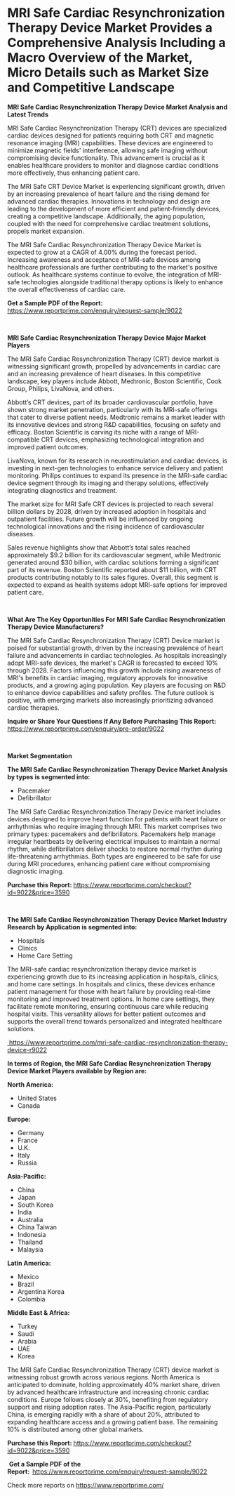 <p><h1>MRI Safe Cardiac Resynchronization Therapy Device Market Provides a Comprehensive Analysis Including a Macro Overview of the Market, Micro Details such as Market Size and Competitive Landscape</h1></p><p><strong>MRI Safe Cardiac Resynchronization Therapy Device Market Analysis and Latest Trends</strong></p>
<p><p>MRI Safe Cardiac Resynchronization Therapy (CRT) devices are specialized cardiac devices designed for patients requiring both CRT and magnetic resonance imaging (MRI) capabilities. These devices are engineered to minimize magnetic fields' interference, allowing safe imaging without compromising device functionality. This advancement is crucial as it enables healthcare providers to monitor and diagnose cardiac conditions more effectively, thus enhancing patient care.</p><p>The MRI Safe CRT Device Market is experiencing significant growth, driven by an increasing prevalence of heart failure and the rising demand for advanced cardiac therapies. Innovations in technology and design are leading to the development of more efficient and patient-friendly devices, creating a competitive landscape. Additionally, the aging population, coupled with the need for comprehensive cardiac treatment solutions, propels market expansion.</p><p>The MRI Safe Cardiac Resynchronization Therapy Device Market is expected to grow at a CAGR of 4.00% during the forecast period. Increasing awareness and acceptance of MRI-safe devices among healthcare professionals are further contributing to the market's positive outlook. As healthcare systems continue to evolve, the integration of MRI-safe technologies alongside traditional therapy options is likely to enhance the overall effectiveness of cardiac care.</p></p>
<p><strong>Get a Sample PDF of the Report:&nbsp;</strong> <a href="https://www.reportprime.com/enquiry/request-sample/9022?utm_campaign=2208&utm_medium=2&utm_source=Github&utm_content=ia&utm_term=20032025&utm_id=mri-safe-cardiac-resynchronization-therapy-device">https://www.reportprime.com/enquiry/request-sample/9022</a></p>
<p>&nbsp;</p>
<p><strong>MRI Safe Cardiac Resynchronization Therapy Device Major Market Players</strong></p>
<p><p>The MRI Safe Cardiac Resynchronization Therapy (CRT) device market is witnessing significant growth, propelled by advancements in cardiac care and an increasing prevalence of heart diseases. In this competitive landscape, key players include Abbott, Medtronic, Boston Scientific, Cook Group, Philips, LivaNova, and others.</p><p>Abbott’s CRT devices, part of its broader cardiovascular portfolio, have shown strong market penetration, particularly with its MRI-safe offerings that cater to diverse patient needs. Medtronic remains a market leader with its innovative devices and strong R&D capabilities, focusing on safety and efficacy. Boston Scientific is carving its niche with a range of MRI-compatible CRT devices, emphasizing technological integration and improved patient outcomes.</p><p>LivaNova, known for its research in neurostimulation and cardiac devices, is investing in next-gen technologies to enhance service delivery and patient monitoring. Philips continues to expand its presence in the MRI-safe cardiac device segment through its imaging and therapy solutions, effectively integrating diagnostics and treatment.</p><p>The market size for MRI Safe CRT devices is projected to reach several billion dollars by 2028, driven by increased adoption in hospitals and outpatient facilities. Future growth will be influenced by ongoing technological innovations and the rising incidence of cardiovascular diseases. </p><p>Sales revenue highlights show that Abbott’s total sales reached approximately $9.2 billion for its cardiovascular segment, while Medtronic generated around $30 billion, with cardiac solutions forming a significant part of its revenue. Boston Scientific reported about $11 billion, with CRT products contributing notably to its sales figures. Overall, this segment is expected to expand as health systems adopt MRI-safe options for improved patient care.</p></p>
<p>&nbsp;</p>
<p><strong>What Are The Key Opportunities For MRI Safe Cardiac Resynchronization Therapy Device Manufacturers?</strong></p>
<p><p>The MRI Safe Cardiac Resynchronization Therapy (CRT) Device market is poised for substantial growth, driven by the increasing prevalence of heart failure and advancements in cardiac technologies. As hospitals increasingly adopt MRI-safe devices, the market's CAGR is forecasted to exceed 10% through 2028. Factors influencing this growth include rising awareness of MRI's benefits in cardiac imaging, regulatory approvals for innovative products, and a growing aging population. Key players are focusing on R&D to enhance device capabilities and safety profiles. The future outlook is positive, with emerging markets also increasingly prioritizing advanced cardiac therapies.</p></p>
<p><strong>Inquire or Share Your Questions If Any Before Purchasing This Report:</strong> <a href="https://www.reportprime.com/enquiry/pre-order/9022?utm_campaign=2208&utm_medium=2&utm_source=Github&utm_content=ia&utm_term=20032025&utm_id=mri-safe-cardiac-resynchronization-therapy-device">https://www.reportprime.com/enquiry/pre-order/9022</a></p>
<p>&nbsp;</p>
<p><strong>Market Segmentation</strong></p>
<p><strong>The MRI Safe Cardiac Resynchronization Therapy Device Market Analysis by types is segmented into:</strong></p>
<p><ul><li>Pacemaker</li><li>Defibrillator</li></ul></p>
<p><p>The MRI Safe Cardiac Resynchronization Therapy Device market includes devices designed to improve heart function for patients with heart failure or arrhythmias who require imaging through MRI. This market comprises two primary types: pacemakers and defibrillators. Pacemakers help manage irregular heartbeats by delivering electrical impulses to maintain a normal rhythm, while defibrillators deliver shocks to restore normal rhythm during life-threatening arrhythmias. Both types are engineered to be safe for use during MRI procedures, enhancing patient care without compromising diagnostic imaging.</p></p>
<p><strong>Purchase this Report:&nbsp;</strong><a href="https://www.reportprime.com/checkout?id=9022&price=3590&utm_campaign=2208&utm_medium=2&utm_source=Github&utm_content=ia&utm_term=20032025&utm_id=mri-safe-cardiac-resynchronization-therapy-device">https://www.reportprime.com/checkout?id=9022&price=3590</a></p>
<p>&nbsp;</p>
<p><strong>The MRI Safe Cardiac Resynchronization Therapy Device Market Industry Research by Application is segmented into:</strong></p>
<p><ul><li>Hospitals</li><li>Clinics</li><li>Home Care Setting</li></ul></p>
<p><p>The MRI-safe cardiac resynchronization therapy device market is experiencing growth due to its increasing application in hospitals, clinics, and home care settings. In hospitals and clinics, these devices enhance patient management for those with heart failure by providing real-time monitoring and improved treatment options. In home care settings, they facilitate remote monitoring, ensuring continuous care while reducing hospital visits. This versatility allows for better patient outcomes and supports the overall trend towards personalized and integrated healthcare solutions.</p></p>
<p><a href="https://www.reportprime.com/mri-safe-cardiac-resynchronization-therapy-device-r9022?utm_campaign=2208&utm_medium=2&utm_source=Github&utm_content=ia&utm_term=20032025&utm_id=mri-safe-cardiac-resynchronization-therapy-device">&nbsp;https://www.reportprime.com/mri-safe-cardiac-resynchronization-therapy-device-r9022</a></p>
<p><strong>In terms of Region, the MRI Safe Cardiac Resynchronization Therapy Device Market Players available by Region are:</strong></p>
<p>
    <p> <strong> North America: </strong>
        <ul>
            <li>United States</li>
            <li>Canada</li>
        </ul>
        </p> 
    <p> <strong> Europe: </strong>
        <ul>
            <li>Germany</li>
            <li>France</li>
            <li>U.K.</li>
            <li>Italy</li>
            <li>Russia</li>
        </ul>
        </p> 
    <p> <strong> Asia-Pacific: </strong>
        <ul>
            <li>China</li>
            <li>Japan</li>
            <li>South Korea</li>
            <li>India</li>
            <li>Australia</li>
            <li>China Taiwan</li>
            <li>Indonesia</li>
            <li>Thailand</li>
            <li>Malaysia</li>
        </ul>
        </p> 
    <p> <strong> Latin America: </strong>
        <ul>
            <li>Mexico</li>
            <li>Brazil</li>
            <li>Argentina Korea</li>
            <li>Colombia</li>
        </ul>
        </p> 
    <p> <strong> Middle East & Africa: </strong>
        <ul>
            <li>Turkey</li>
            <li>Saudi</li>
            <li>Arabia</li>
            <li>UAE</li>
            <li>Korea</li>
        </ul>
    </p>
    </p>
<p><p>The MRI Safe Cardiac Resynchronization Therapy (CRT) device market is witnessing robust growth across various regions. North America is anticipated to dominate, holding approximately 40% market share, driven by advanced healthcare infrastructure and increasing chronic cardiac conditions. Europe follows closely at 30%, benefiting from regulatory support and rising adoption rates. The Asia-Pacific region, particularly China, is emerging rapidly with a share of about 20%, attributed to expanding healthcare access and a growing patient base. The remaining 10% is distributed among other global markets.</p></p>
<p><strong>Purchase this Report: </strong><a href="https://www.reportprime.com/checkout?id=9022&price=3590&utm_campaign=2208&utm_medium=2&utm_source=Github&utm_content=ia&utm_term=20032025&utm_id=mri-safe-cardiac-resynchronization-therapy-device">https://www.reportprime.com/checkout?id=9022&price=3590</a></p>
<p>&nbsp;<strong>Get a Sample PDF of the Report:&nbsp;&nbsp;</strong><a href="https://www.reportprime.com/enquiry/request-sample/9022?utm_campaign=2208&utm_medium=2&utm_source=Github&utm_content=ia&utm_term=20032025&utm_id=mri-safe-cardiac-resynchronization-therapy-device">https://www.reportprime.com/enquiry/request-sample/9022</a></p>
<p><strong></strong></p>
<p>Check more reports on <a href="https://www.reportprime.com/?utm_campaign=2208&utm_medium=2&utm_source=Github&utm_content=ia&utm_term=20032025&utm_id=mri-safe-cardiac-resynchronization-therapy-device">https://www.reportprime.com/</a></p>